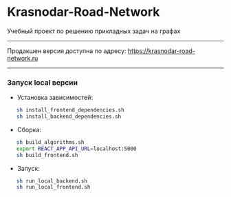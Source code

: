# Krasnodar-Road-Network
Учебный проект по решению прикладных задач на графах

------
Продакшен версия доступна по адресу: https://krasnodar-road-network.ru

------
### Запуск local версии
* Установка зависимостей:
```bash
   sh install_frontend_dependencies.sh
   sh install_backend_dependencies.sh
```
* Сборка:
```bash
   sh build_algorithms.sh
   export REACT_APP_API_URL=localhost:5000
   sh build_frontend.sh
```
* Запуск:
```bash
   sh run_local_backend.sh
   sh run_local_frontend.sh
```

